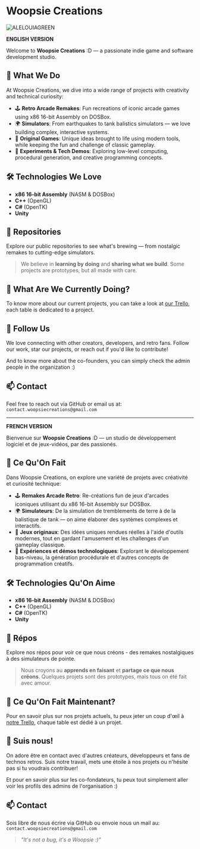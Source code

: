 # Woopsie Creations

![ALELOUIAGREEN](https://github.com/user-attachments/assets/f590274c-ba48-4650-9089-f23b0b83d2f4)

**ENGLISH VERSION**

Welcome to **Woopsie Creations** :D — a passionate indie game and software development studio.

## 🚀 What We Do

At Woopsie Creations, we dive into a wide range of projects with creativity and technical curiosity:

- 🕹️ **Retro Arcade Remakes**: Fun recreations of iconic arcade games using x86 16-bit Assembly on DOSBox.
- 🌍 **Simulators**: From earthquakes to tank balistics simulators — we love building complex, interactive systems.
- 🎲 **Original Games**: Unique ideas brought to life using modern tools, while keeping the fun and challenge of classic gameplay.
- 🧪 **Experiments & Tech Demos**: Exploring low-level computing, procedural generation, and creative programming concepts.

## 🛠️ Technologies We Love

- **x86 16-bit Assembly** (NASM & DOSBox)
- **C++** (OpenGL)
- **C#** (OpenTK)
- **Unity**

## 📁 Repositories

Explore our public repositories to see what's brewing — from nostalgic remakes to cutting-edge simulators.

> We believe in **learning by doing** and **sharing what we build**. Some projects are prototypes, but all made with care.

## 🏮 What Are We Currently Doing?

To know more about our current projects, you can take a look at [our Trello](https://trello.com/w/woopsiecreations), each table is dedicated to a project. 

## 🤝 Follow Us

We love connecting with other creators, developers, and retro fans. Follow our work, star our projects, or reach out if you'd like to contribute!

And to know more about the co-founders, you can simply check the admin people in the organization :)

## 📫 Contact

Feel free to reach out via GitHub or email us at: `contact.woopsiecreations@gmail.com`

---

**FRENCH VERSION**

Bienvenue sur **Woopsie Creations** :D — un studio de développement logiciel et de jeux-vidéos, par des passionés.

## 🚀 Ce Qu'On Fait

Dans Woopsie Creations, on explore une variété de projets avec créativité et curiosité technique:

- 🕹️ **Remakes Arcade Retro**: Re-créations fun de jeux d'arcades iconiques utilisant du x86 16-bit Assembly sur DOSBox.
- 🌍 **Simulateurs**: De la simulation de tremblements de terre à de la balistique de tank — on aime élaborer des systèmes complexes et interactifs.
- 🎲 **Jeux originaux**: Des idées uniques rendues réelles à l'aide d'outils modernes, tout en gardant l'amusement et les challenges d'un gameplay classique.
- 🧪 **Expériences et démos technologiques**: Explorant le développement bas-niveau, la génération procédurale et d'autres concepts de programmation créatifs.

## 🛠️ Technologies Qu'On Aime

- **x86 16-bit Assembly** (NASM & DOSBox)
- **C++** (OpenGL)
- **C#** (OpenTK)
- **Unity**

## 📁 Répos

Explore nos répos pour voir ce que nous créons - des remakes nostalgiques à des simulateurs de pointe.

> Nous croyons au **apprends en faisant** et **partage ce que nous créons**. Quelques projets sont des prototypes, mais tous on été fait avec amour.

## 🏮 Ce Qu'On Fait Maintenant?

Pour en savoir plus sur nos projets actuels, tu peux jeter un coup d'œil à [notre Trello](https://trello.com/w/woopsiecreations), chaque table est dédié à un projet.

## 🤝 Suis nous!

On adore être en contact avec d'autres créateurs, développeurs et fans de technos retros. Suis notre travail, mets une étoile à nos projets ou n'hésite pas si tu voudrais contribuer!

Et pour en savoir plus sur les co-fondateurs, tu peux tout simplement aller voir les profils des admins de l'organisation :)

## 📫 Contact

Sois libre de nous écrire via GitHub ou envoie nous un mail au: `contact.woopsiecreations@gmail.com`

> _"It's not a bug, it's a Woopsie :)"_

